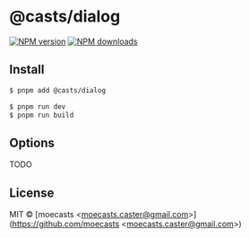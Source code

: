 # @casts/dialog

[![NPM version](https://img.shields.io/npm/v/@casts/dialog.svg?style=flat)](https://npmjs.org/package/@casts/dialog)
[![NPM downloads](http://img.shields.io/npm/dm/@casts/dialog.svg?style=flat)](https://npmjs.org/package/@casts/dialog)

## Install

```bash
$ pnpm add @casts/dialog
```

```bash
$ pnpm run dev
$ pnpm run build
```

## Options

TODO

## License

MIT © [moecasts &lt;moecasts.caster@gmail.com&gt;](https://github.com/moecasts &lt;moecasts.caster@gmail.com&gt;)
